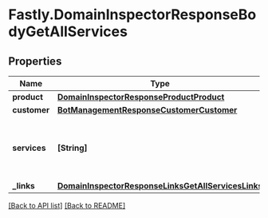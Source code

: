 # Fastly.DomainInspectorResponseBodyGetAllServices

## Properties

Name | Type | Description | Notes
------------ | ------------- | ------------- | -------------
**product** | [**DomainInspectorResponseProductProduct**](DomainInspectorResponseProductProduct.md) |  | [optional] 
**customer** | [**BotManagementResponseCustomerCustomer**](BotManagementResponseCustomerCustomer.md) |  | [optional] 
**services** | **[String]** | A list of services with Domain Inspector enabled. | [optional] 
**_links** | [**DomainInspectorResponseLinksGetAllServicesLinks**](DomainInspectorResponseLinksGetAllServicesLinks.md) |  | [optional] 


[[Back to API list]](../../README.md#endpoints) [[Back to README]](../../README.md)
